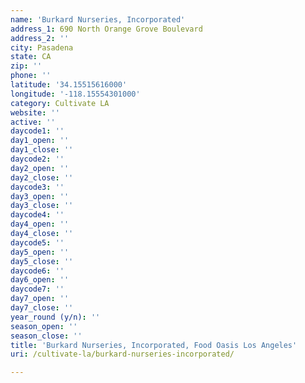```yaml
---
name: 'Burkard Nurseries, Incorporated'
address_1: 690 North Orange Grove Boulevard
address_2: ''
city: Pasadena
state: CA
zip: ''
phone: ''
latitude: '34.15515616000'
longitude: '-118.15554301000'
category: Cultivate LA
website: ''
active: ''
daycode1: ''
day1_open: ''
day1_close: ''
daycode2: ''
day2_open: ''
day2_close: ''
daycode3: ''
day3_open: ''
day3_close: ''
daycode4: ''
day4_open: ''
day4_close: ''
daycode5: ''
day5_open: ''
day5_close: ''
daycode6: ''
day6_open: ''
daycode7: ''
day7_open: ''
day7_close: ''
year_round (y/n): ''
season_open: ''
season_close: ''
title: 'Burkard Nurseries, Incorporated, Food Oasis Los Angeles'
uri: /cultivate-la/burkard-nurseries-incorporated/

---
```

